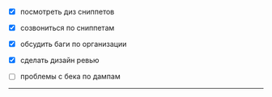 - [x] посмотреть диз сниппетов
- [x] созвониться по сниппетам
- [x] обсудить баги по организации
- [x] сделать дизайн ревью
- [ ] проблемы с бека по дампам


---


